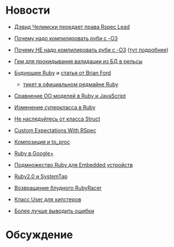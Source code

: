 # Новости
* [Дэвид Челимски передает права Rspec Lead](http://blog.davidchelimsky.net/2012/11/28/myron-marston-and-andy-lindeman-are-rspecs-new-project-leads/)
* [Почему надо компилировать руби с -O3](http://spin.atomicobject.com/2012/11/06/is-your-application-running-with-ruby-slow/)
* [Почему НЕ надо компилировать руби с -O3](https://twitter.com/joedamato/status/274251373904818176) ([тут подробнее](http://timetobleed.com/the-broken-promises-of-mrireeyarv/))
* [Гем для прокидывания валидации из БД в рельсы](https://github.com/kaize/valle)

* [Будующее Ruby](http://nathany.com/ruby-design) и [статья от Brian Ford](http://brixen.io/2012/12/11/a-ruby-design-process)
  + [тикет в официальном редмайне Ruby](http://bugs.ruby-lang.org/issues/7549)
* [Сравнение ОО моделей в Ruby и JavaScript](http://stantona.github.com/blog/2012/12/12/a-tale-of-two-object-models-javascript-and-ruby/)
* [Изменение суперкласса в Ruby](http://charlie.bz/blog/changing-the-superclass-of-a-class-in-ruby)
* [Не наследуйтесь от класса Struct](http://gistflow.com/posts/566-don-t-subclass-struct-classes-please)
* [Custom Expectations With RSpec](http://greyblake.com/blog/2012/12/14/custom-expectations-with-rspec/)
* [Композиция и to_proc](http://jhchabran.com/blog/2012/12/09/fun-with-to-proc-and-compositions/)
* [Ruby в Google+](https://plus.google.com/u/0/communities/101878695540653445908)
* [Подмножество Ruby для Embedded устройств](http://whitequark.org/blog/2012/12/06/a-language-for-embedded-developers/)
* [Ruby2.0 и SystemTap](http://avsej.net/2012/systemtap-and-ruby-20/)
* [Возвращение блудного RubyRacer](http://blog.thefrontside.net/2012/12/04/therubyracer-rides-again/)
* [Класс User для хипстеров](http://gistflow.com/posts/554-hipsterstruct-new-way-for-creating-objects-in-rails)
* [Более лучше выводить ошибки](https://github.com/charliesome/better_errors)

# Обсуждение

